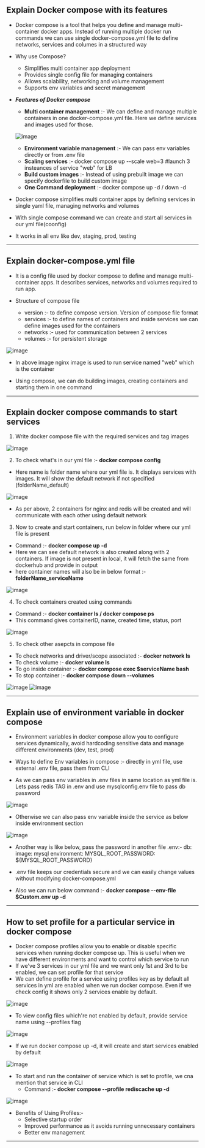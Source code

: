 Explain Docker compose with its features
-
- Docker compose is a tool that helps you define and manage multi-container docker apps. Instead of running multiple docker run commands we can use single docker-compose.yml file to define networks, services and columes in a structured way
- Why use Compose?
  - Simplifies multi container app deployment
  - Provides single config file for managing containers
  - Allows scalability, networking and volume management
  - Supports env variables and secret management
 
- **_Features of Docker compose_**
  - **Multi container management** :- We can define and manage multiple containers in one docker-compose.yml file. Here we define services and images used for those.
 
  ![image](https://github.com/user-attachments/assets/914dbc41-7e51-4ac5-930a-3b0c8e2c0fad)

  - **Environment variable management** :- We can pass env variables directly or from .env file
  - **Scaling services** :- docker compose up --scale web=3      #launch 3 insteances of service "web" for LB
  - **Build custom images** :- Instead of using prebuilt image we can specify dockerfile to build custom image
  - **One Command deployment** :- docker compose up -d / down -d
 
- Docker compose simplifies multi container apps by defining services in single yaml file, managing networks and volumes
- With single compose command we can create and start all services in our yml file(coonfig)
- It works in all env like dev, staging, prod, testing

---------------------------------------------------------------------------------------------------------------------------------------------------------------------------------------------------

Explain docker-compose.yml file
-
- It is a config file used by docker compose to define and manage multi-container apps. It describes services, networks and volumes required to run app.

- Structure of compose file
  - version :- to define compose version. Version of compose file format 
  - services :- to define names of containers and inside services we can define images used for the containers
  - networks :- used for communication between 2 services
  - volumes :- for persistent storage

![image](https://github.com/user-attachments/assets/8789e418-246a-4d65-8091-df6bfcdf7063)

- In above image nginx image is used to run service named "web" which is the container

- Using compose, we can do building images, creating containers and starting them in one command

---------------------------------------------------------------------------------------------------------------------------------------------------------------------------------------------------

Explain docker compose commands to start services
-
1. Write docker compose file with the required services and tag images

 ![image](https://github.com/user-attachments/assets/dd899e5d-154d-4f38-99b6-97f886af9324)

2. To check what's in our yml file :- **docker compose config**
  - Here name is folder name where our yml file is. It displays services with images. It will show the default network if not specified (folderName_default)
 
![image](https://github.com/user-attachments/assets/94301d3f-5a44-4e86-8cf5-e82105dbffd4)

  - As per above, 2 containers for nginx and redis will be created and will communicate with each other using default network

3. Now to create and start containers, run below in folder where our yml file is present
  - Command :- **docker compose up -d**
  - Here we can see default network is also created along with 2 containers. If image is not present in local, it will fetch the same from dockerhub and provide in output
  - here container names will also be in below format :- **folderName_serviceName**
 
![image](https://github.com/user-attachments/assets/7ab867a7-e317-44c6-8fae-6a957d50c068)

4. To check containers created using commands
  - Command :- **docker container ls / docker compose ps**
  - This command gives containerID, name, created time, status, port

![image](https://github.com/user-attachments/assets/85180380-f6f7-4769-a035-0200980ff66a)

5. To check other asepcts in compose file
  - To check networks and driver/scope associated :- **docker network ls**
  - To check volume :- **docker volume ls**
  - To go inside container :- **docker compose exec $serviceName bash**
  - To stop container :- **docker compose down --volumes**

![image](https://github.com/user-attachments/assets/5b28c6b5-39d0-4c50-acc8-12aa629ac9c0)
![image](https://github.com/user-attachments/assets/781d32de-e030-4d52-af65-d13bc80f8986)

---------------------------------------------------------------------------------------------------------------------------------------------------------------------------------------------------

Explain use of environment variable in docker compose
-
- Environment variables in docker compose allow you to configure services dynamically, avoid hardcoding sensitive data and manage different environments (dev, test, prod)
- Ways to define Env variables in compose :- directly in yml file, use external .env file, pass them from CLI

- As we can pass env variables in .env files in same location as yml file is. Lets pass redis TAG in .env and use mysqlconfig.env file to pass db password

![image](https://github.com/user-attachments/assets/46d02cf5-2bd3-473c-959b-382115102fe1)

- Otherwise we can also pass env variable inside the service as below inside environment section

![image](https://github.com/user-attachments/assets/7afd36a3-549a-4478-a8c9-8ef9b504bf27)

- Another way is like below, pass the password in another file .env:-
  db:
    image: mysql
    environment:
      MYSQL_ROOT_PASSWORD: ${MYSQL_ROOT_PASSWORD}

- .env file  keeps our credentials secure and we can easily change values without modifying docker-compose.yml

- Also we can run below command :- **docker compose --env-file $Custom.env up -d**

---------------------------------------------------------------------------------------------------------------------------------------------------------------------------------------------------

How to set profile for a particular service in docker compose
-
- Docker compose profiles allow you to enable or disable specific services when running docker compose up. This is useful when we have different environments and want to control which service to run
- If we've 3 services in our yml file and we want only 1st and 3rd to be enabled, we can set profile for that service
- We can define profile for a service using profiles key as by default all services in yml are enabled when we run docker compose. Even if we check config it shows only 2 services enable by default.

![image](https://github.com/user-attachments/assets/94986910-8eb6-4f41-b869-cf98a617a74f)

- To view config files which're not enabled by default, provide service name using --profiles flag

![image](https://github.com/user-attachments/assets/97c14d00-5da5-4ac4-ba7f-3c0800292afa)

- If we run docker compose up -d, it will create and start services enabled by default

![image](https://github.com/user-attachments/assets/c9f8fc7f-cb0a-470d-bcc6-5f6b8d29b4b8)

- To start and run the container of service which is set to profile, we cna mention that service in CLI
  - Command :- **docker compose --profile rediscache up -d**

![image](https://github.com/user-attachments/assets/691669cf-7b29-497e-9400-ed1bfc59d995)

- Benefits of Using Profiles:-
  - Selective startup order
  - Improved performance as it avoids running unnecessary containers
  - Better env management

---------------------------------------------------------------------------------------------------------------------------------------------------------------------------------------------------
